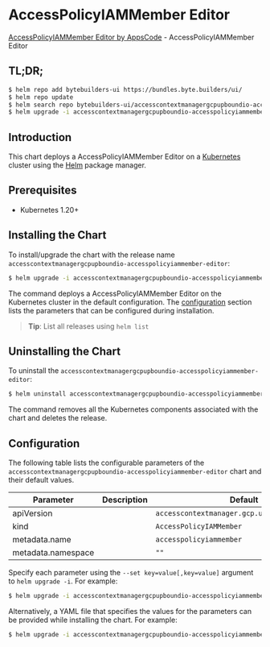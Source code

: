 # AccessPolicyIAMMember Editor

[AccessPolicyIAMMember Editor by AppsCode](https://byte.builders) - AccessPolicyIAMMember Editor

## TL;DR;

```bash
$ helm repo add bytebuilders-ui https://bundles.byte.builders/ui/
$ helm repo update
$ helm search repo bytebuilders-ui/accesscontextmanagergcpupboundio-accesspolicyiammember-editor --version=v0.4.18
$ helm upgrade -i accesscontextmanagergcpupboundio-accesspolicyiammember-editor bytebuilders-ui/accesscontextmanagergcpupboundio-accesspolicyiammember-editor -n default --create-namespace --version=v0.4.18
```

## Introduction

This chart deploys a AccessPolicyIAMMember Editor on a [Kubernetes](http://kubernetes.io) cluster using the [Helm](https://helm.sh) package manager.

## Prerequisites

- Kubernetes 1.20+

## Installing the Chart

To install/upgrade the chart with the release name `accesscontextmanagergcpupboundio-accesspolicyiammember-editor`:

```bash
$ helm upgrade -i accesscontextmanagergcpupboundio-accesspolicyiammember-editor bytebuilders-ui/accesscontextmanagergcpupboundio-accesspolicyiammember-editor -n default --create-namespace --version=v0.4.18
```

The command deploys a AccessPolicyIAMMember Editor on the Kubernetes cluster in the default configuration. The [configuration](#configuration) section lists the parameters that can be configured during installation.

> **Tip**: List all releases using `helm list`

## Uninstalling the Chart

To uninstall the `accesscontextmanagergcpupboundio-accesspolicyiammember-editor`:

```bash
$ helm uninstall accesscontextmanagergcpupboundio-accesspolicyiammember-editor -n default
```

The command removes all the Kubernetes components associated with the chart and deletes the release.

## Configuration

The following table lists the configurable parameters of the `accesscontextmanagergcpupboundio-accesspolicyiammember-editor` chart and their default values.

|     Parameter      | Description |                         Default                          |
|--------------------|-------------|----------------------------------------------------------|
| apiVersion         |             | <code>accesscontextmanager.gcp.upbound.io/v1beta1</code> |
| kind               |             | <code>AccessPolicyIAMMember</code>                       |
| metadata.name      |             | <code>accesspolicyiammember</code>                       |
| metadata.namespace |             | <code>""</code>                                          |


Specify each parameter using the `--set key=value[,key=value]` argument to `helm upgrade -i`. For example:

```bash
$ helm upgrade -i accesscontextmanagergcpupboundio-accesspolicyiammember-editor bytebuilders-ui/accesscontextmanagergcpupboundio-accesspolicyiammember-editor -n default --create-namespace --version=v0.4.18 --set apiVersion=accesscontextmanager.gcp.upbound.io/v1beta1
```

Alternatively, a YAML file that specifies the values for the parameters can be provided while
installing the chart. For example:

```bash
$ helm upgrade -i accesscontextmanagergcpupboundio-accesspolicyiammember-editor bytebuilders-ui/accesscontextmanagergcpupboundio-accesspolicyiammember-editor -n default --create-namespace --version=v0.4.18 --values values.yaml
```
